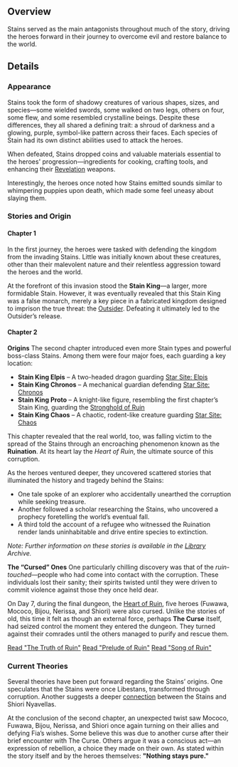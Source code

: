 <!-- title: Stains and Corruption -->
<!-- quote: They brought this upon themselves—Nothing stays pure. -->
<!-- chapters: -1 -->
<!-- images: (Stains Overview #1), (Stains Overview #2), (Stains Concept Art) --->
<!-- model: false -->

## Overview

Stains served as the main antagonists throughout much of the story, driving the heroes forward in their journey to overcome evil and restore balance to the world.

## Details

### Appearance

Stains took the form of shadowy creatures of various shapes, sizes, and species—some wielded swords, some walked on two legs, others on four, some flew, and some resembled crystalline beings. Despite these differences, they all shared a defining trait: a shroud of darkness and a glowing, purple, symbol-like pattern across their faces. Each species of Stain had its own distinct abilities used to attack the heroes.

When defeated, Stains dropped coins and valuable materials essential to the heroes' progression—ingredients for cooking, crafting tools, and enhancing their [Revelation](#entry:revelations-entry) weapons.

Interestingly, the heroes once noted how Stains emitted sounds similar to whimpering puppies upon death, which made some feel uneasy about slaying them.

### Stories and Origin

#### Chapter 1

In the first journey, the heroes were tasked with defending the kingdom from the invading Stains. Little was initially known about these creatures, other than their malevolent nature and their relentless aggression toward the heroes and the world.

At the forefront of this invasion stood the **Stain King**—a larger, more formidable Stain. However, it was eventually revealed that this Stain King was a false monarch, merely a key piece in a fabricated kingdom designed to imprison the true threat: the [Outsider](#entry:outsider-entry). Defeating it ultimately led to the Outsider’s release.

#### Chapter 2

**Origins**
The second chapter introduced even more Stain types and powerful boss-class Stains. Among them were four major foes, each guarding a key location:

- **Stain King Elpis** – A two-headed dragon guarding [Star Site: Elpis](#entry:star-site-elpis-entry)
- **Stain King Chronos** – A mechanical guardian defending [Star Site: Chronos](#entry:star-site-chronos-entry)
- **Stain King Proto** – A knight-like figure, resembling the first chapter’s Stain King, guarding the [Stronghold of Ruin](#entry:stronghold-of-ruin-entry)
- **Stain King Chaos** – A chaotic, rodent-like creature guarding [Star Site: Chaos](#entry:star-site-chaos-entry)

This chapter revealed that the real world, too, was falling victim to the spread of the Stains through an encroaching phenomenon known as the **Ruination**. At its heart lay the _Heart of Ruin_, the ultimate source of this corruption.

As the heroes ventured deeper, they uncovered scattered stories that illuminated the history and tragedy behind the Stains:

- One tale spoke of an explorer who accidentally unearthed the corruption while seeking treasure.
- Another followed a scholar researching the Stains, who uncovered a prophecy foretelling the world’s eventual fall.
- A third told the account of a refugee who witnessed the Ruination render lands uninhabitable and drive entire species to extinction.

_Note: Further information on these stories is available in the [Library](#entry:library-entry) Archive._

**The “Cursed” Ones**
One particularly chilling discovery was that of the _ruin-touched_—people who had come into contact with the corruption. These individuals lost their sanity; their spirits twisted until they were driven to commit violence against those they once held dear.

On Day 7, during the final dungeon, the [Heart of Ruin](#entry:heart-of-ruin-entry), five heroes (Fuwawa, Mococo, Bijou, Nerissa, and Shiori) were also cursed. Unlike the stories of old, this time it felt as though an external force, perhaps **The Curse** itself, had seized control the moment they entered the dungeon. They turned against their comrades until the others managed to purify and rescue them.

[Read "The Truth of Ruin"](#text:the-truth-of-ruin)
[Read "Prelude of Ruin"](#text:prelude-of-ruin)
[Read "Song of Ruin"](#text:song-of-ruin)

### Current Theories

Several theories have been put forward regarding the Stains’ origins. One speculates that the Stains were once Libestans, transformed through corruption. Another suggests a deeper [connection](https://www.reddit.com/r/Hololive/comments/1fbq036/enreco_theory_about_the_stains/) between the Stains and Shiori Nyavellas.

At the conclusion of the second chapter, an unexpected twist saw Mococo, Fuwawa, Bijou, Nerissa, and Shiori once again turning on their allies and defying Fia’s wishes. Some believe this was due to another curse after their brief encounter with The Curse. Others argue it was a conscious act—an expression of rebellion, a choice they made on their own. As stated within the story itself and by the heroes themselves: **"Nothing stays pure."**
